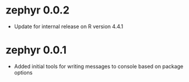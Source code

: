 # zephyr 0.0.2

* Update for internal release on R version 4.4.1

# zephyr 0.0.1

* Added initial tools for writing messages to console based on package options
